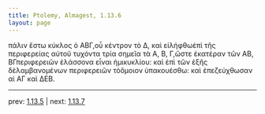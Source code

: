 ```yaml
---
title: Ptolemy, Almagest, 1.13.6
layout: page
---
```


πάλιν ἔστω κύκλος ὁ ΑΒΓ,οὗ κέντρον τὸ Δ, καὶ εἰλήφθωἐπὶ τῆς περιφερείας αὐτοῦ τυχόντα τρία σημεῖα τὰ Α, Β, Γ,ὥστε ἑκατέραν τῶν ΑΒ, ΒΓπεριφερειῶν ἐλάσσονα εἶναι ἡμικυκλίου: καὶ ἐπὶ τῶν ἑξῆς δὲλαμβανομένων περιφερειῶν τὸὅμοιον ὑπακουέσθω: καὶ ἐπεζεύχθωσαν αἱ ΑΓ καὶ ΔΕΒ.

---

prev: [1.13.5](../1.13.5/) | next: [1.13.7](../1.13.7/)

